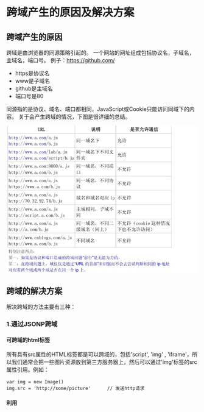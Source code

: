 # 跨域产生的原因及解决方案

## 跨域产生的原因
跨域是由浏览器的同源策略引起的。
一个网站的网址组成包括协议名，子域名，主域名，端口号。
例子：https://github.com/
* https是协议名
* www是子域名
* github是主域名
* 端口号是80

同源指的是协议、域名、端口都相同，JavaScript或Cookie只能访问同域下的内容。
关于会产生跨域的情况，下图是很详细的总结。

![](https://github.com/TerryChenUI/Technology-Articles/blob/master/%E7%BD%91%E7%BB%9C%E7%9B%B8%E5%85%B3/images/%E8%B7%A8%E5%9F%9F%E4%BA%A7%E7%94%9F%E7%9A%84%E5%8E%9F%E5%9B%A0%E5%8F%8A%E8%A7%A3%E5%86%B3%E6%96%B9%E6%A1%88-1.jpg)

## 跨域的解决方案
解决跨域的方法主要有三种：

### 1.通过JSONP跨域

#### 可跨域的html标签
所有具有src属性的HTML标签都是可以跨域的，包括'script', 'img' , 'iframe'，所以我们通常会把一些图片资源放到第三方服务器上，然后可以通过'img'标签的src属性引用。例如：
```
var img = new Image()
img.src = 'http://some/picture'      // 发送http请求
```

#### 利用<script>标签实现跨域
首先我们来说一下什么是jsonp，我们都知道json是一种数据交换格式，虽然json与jsonp只差了一个字母但是它们两个却完全是两码事。jsonp是依靠开发人员的聪明才智创造出的一种非官方的跨域数据交换协议。它允许在服务器端集成Script tags返回至客户端。但是这和我们想要跨域请求数据又有什么关系呢？虽然我们不能直接发送ajax请求数据，但是要知道<srcitp>标签是可以跨域的，如果我们动态的创建一个<script>标签，同时src到不同源的服务端url，服务端按照约定返回一段可执行js的代码。类似这样：
```
callbackFunction(["customername1","customername2"])
```

而在客户端我们只需要定义一个预定好的回调函数即可。

```
var callbackFunction = function(data){
    // 处理跨域请求得到的数据
};
var script = $('<script>', {src: 'http://b.a.com/bar'})
$('body').append(script)
```

其中的callbackFuncton是我们在客户端定义好的在数据请求成功后要执行的回调函数。总结一下用jsonp请求数据的基本流程。
1. 首先在客户端注册一个callback, 然后把callback的名字传给服务器。
2. 服务器先生成 json 数据。
3. 然后以 javascript 语法的方式，生成一个function, function 名字就是传递上来的参数 jsonp。
4. 将 json 数据直接以入参的方式，放置到 function 中，这样就生成了一段 js 语法的文档，返回给客户端。
5. 客户端浏览器，解析script标签，并执行返回的 javascript 文档，此时数据作为参数，传入到了客户端预先定义好的 callback 函数里（动态执行回调函数）。

**Demo**
```
// 客户端ajax
$.ajax({
    dataType: 'jsonp',
    data: "data=ok",                     
    jsonp: 'callback',
    url: 'http://192.168.1.1:8000/getAll?callback=?',                    
    success: function(data) {
        console.log('success');
        console.log(JSON.stringify(data));
    }
});

// express 处理
app.get('/getAll', function(req, res, next) {  #返回jsonp 
   res.jsonp({status:'jsonp'});
});

```

**JSONP的缺点**
* 只支持GET请求，因为请求一段 JS 脚本，把执行这段脚本的结果当做数据，不能 POST 一段通过 script 标签引入的脚本
* 没有关于 JSONP 调用的错误处理。如果动态脚本插入有效，就执行调用；如果无效，就静默失败。失败是没有任何提示的。例如，不能从服务器捕捉到 404 错误，也不能取消或重新开始请求。
* JSONP 的另一个主要缺陷是被不信任的服务使用时会很危险。因为 JSONP 服务返回打包在函数调用中的 JSON 响应，而函数调用是由浏览器执行的，这使宿主 Web 应用程序更容易受到各类攻击。

### 2. 跨域资源共享CORS (Cross-Origin Resource Sharing)
CORS需要浏览器和服务器同时支持。目前，所有浏览器都支持该功能，IE浏览器不能低于IE10。


例如Nodejs后端简单配置如下：
```
res.header("Access-Control-Allow-Origin", "*");
res.header("Access-Control-Allow-Headers", "Content-Type,Content-Length, Authorization, Accept,X-Requested-With");
res.header("Access-Control-Allow-Methods","PUT,POST,GET,DELETE,OPTIONS");
```

浏览器将CORS请求分成两类：简单请求和非简单请求。

| 类型 | 支持请求方法 | 支持请求头部
|-----|-----|-----|-----|
| 简单请求 | HEAD、GET、POST | Accept、Accept-Language、Content-Language、Last-Event-ID、Content-Type (只限于三个值application/x-www-form-urlencoded、multipart/form-data、text/plain)
| 非简单请求 | GET、POST、HEAD、PUT、DELETE、OPTIONS、TRACE、CONNECT、PATCH  | 除了支持浏览器默认提供的常用Header类型，也可以自定义Header

#### 简单请求
对于简单请求，浏览器直接发出CORS请求。浏览器发现这次跨源AJAX请求是简单请求，就自动在头信息之中，添加一个Origin字段。

```
GET /cors HTTP/1.1
Origin: http://api.bob.com
Host: api.alice.com
Accept-Language: en-US
Connection: keep-alive
User-Agent: Mozilla/5.0...
```
Origin字段用来说明，本次请求来自哪个源（协议 + 域名 + 端口），不在服务端设置范围内，从而抛出一个错误，被XMLHttpRequest的onerror回调函数捕获。

如果Origin指定的域名在许可范围内，服务端返回的响应，会多出几个头信息字段。

```
Access-Control-Allow-Origin: http://api.bob.com
Access-Control-Allow-Credentials: true
Access-Control-Expose-Headers: FooBar
Content-Type: text/html; charset=utf-8
```

#### 非简单请求
我们开发过程中大部分都是用非简单请求，对于Resful Api GET、POST、HEAD、PUT、DELETE、OPTIONS 来说，使用的Content-Type字段的类型是application/json，所以非简单请求的CORS请求，会在正式通信之前，增加一次HTTP查询请求，称为预检请求。


**1. 预检请求**

预检请求会向服务端发送HTTP头信息。

```
OPTIONS /cors HTTP/1.1
Origin: http://api.bob.com
Access-Control-Request-Method: PUT
Access-Control-Request-Headers: X-Custom-Header
Host: api.alice.com
Accept-Language: en-US
Connection: keep-alive
User-Agent: Mozilla/5.0...
```

服务端收到预检请求后，检查了Origin、Access-Control-Request-Method和Access-Control-Request-Headers字段以后，确认允许跨源请求，就可以做出回应。
```
HTTP/1.1 200 OK
Date: Mon, 01 Dec 2008 01:15:39 GMT
Server: Apache/2.0.61 (Unix)
Access-Control-Allow-Origin: http://api.bob.com
Access-Control-Allow-Methods: GET, POST, PUT
Access-Control-Allow-Headers: X-Custom-Header
Content-Type: text/html; charset=utf-8
Content-Encoding: gzip
Content-Length: 0
Keep-Alive: timeout=2, max=100
Connection: Keep-Alive
Content-Type: text/plain
```

**2. 正常请求**

服务器通过了"预检"请求，以后每次浏览器正常的CORS请求，就都跟简单请求一样，会有一个Origin头信息字段。服务器的回应，也都会有一个Access-Control-Allow-Origin头信息字段。

客户端请求：

```
PUT /cors HTTP/1.1
Origin: http://api.bob.com
Host: api.alice.com
X-Custom-Header: value
Accept-Language: en-US
Connection: keep-alive
User-Agent: Mozilla/5.0...
```

服务端响应：

```
Access-Control-Allow-Origin: http://api.bob.com
Content-Type: text/html; charset=utf-8
```

### 3. Nginx反向代理
修改nginx.conf配置如下：
```
server {
	add_header Access-Control-Allow-Origin *;
	location / {
	    if ($request_method = 'OPTIONS') { 
	        add_header Access-Control-Allow-Origin *; 
	        add_header Access-Control-Allow-Methods GET,POST,PUT,DELETE,OPTIONS;
	        return 204; 
	    }
	    index index.php;
	    try_files $uri @rewriteapp;
	}
}
```

#### 参考链接
* [js跨域问题及常用的两种解决方案](https://segmentfault.com/a/1190000005082202)
* [JS 跨域原因及其解决方案](https://segmentfault.com/a/1190000002647143)
* [跨域资源共享 CORS 详解](http://www.ruanyifeng.com/blog/2016/04/cors.html)
* [最常用的两种跨域解决方案](http://www.jianshu.com/p/7257e7c60ef5)
* [CORS跨站资源共享之二](http://mp.weixin.qq.com/s?__biz=MjM5MTA1MjAxMQ==&mid=402804565&idx=1&sn=415fc9eab30edcb66227ed5e099f9a66&scene=1&srcid=0413psVAfbsElTaWvrVas6xM#rd)
